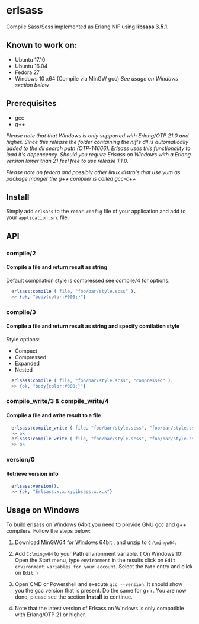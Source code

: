 # erlsass
Compile Sass/Scss implemented as Erlang NIF using **libsass 3.5.1**.

## Known to work on:
- Ubuntu 17.10
- Ubuntu 16.04
- Fedora 27
- Windows 10 x64 (Compile via MinGW gcc) *See usage on Windows section below*

## Prerequisites
- gcc
- g++

*Please note that that Windows is only supported with Erlang/OTP 21.0 and higher. Since this release the folder containing the nif's dll is automatically added to the dll search path (OTP-14666). Erlsass uses this functionality to load it's depencency. Should you require Erlsass on Windows with a Erlang version lower than 21 feel free to use release 1.1.0.*

*Please note on fedora and possibly other linux distro's that use yum as package manger the g++ compiler is called gcc-c++*

## Install
Simply add `erlsass` to the `rebar.config` file of your application and add to your `application.src` file.

## API
### compile/2
#### Compile a file and return result as string
Default compilation style is compressed see compile/4 for options.
```erlang
  erlsass:compile ( file, "foo/bar/style.scss" ).
  >> {ok, "body{color:#000;}"}
```
### compile/3
#### Compile a file and return result as string and specify comilation style
Style options:

- Compact
- Compressed
- Expanded
- Nested

```erlang
  erlsass:compile ( file, "foo/bar/style.scss", "compressed" ).
  >> {ok, "body{color:#000;}"}
````
### compile_write/3 & compile_write/4
#### Compile a file and write result to a file
```erlang
  erlsass:compile_write ( file, "foo/bar/style.scss", "foo/bar/style.css", "compressed" ).
  >> ok  
  erlsass:compile_write ( file, "foo/bar/style.scss", "foo/bar/style.css").
  >> ok  
```
### version/0
#### Retrieve version info
```erlang
  erlsass:version().
  >> {ok, "Erlsass:x.x.x;Libsass:x.x.x"} 
```

## Usage on Windows 
To build erlsass on Windows 64bit you need to provide GNU gcc and g++ compilers.
Follow the steps below:

1. Download  [MinGW64 for Windows 64bit](http://sourceforge.net/projects/mingw-w64/files/Toolchains%20targetting%20Win64/Personal%20Builds/mingw-builds/4.9.2/threads-win32/seh/x86_64-4.9.2-release-win32-seh-rt_v3-rev0.7z/download) , and unzip to `C:\mingw64`.

2. Add `C:\mingw64` to your Path environment variable. ( On Windows 10: Open the Start menu, type `environment` in the results click on `Edit environment variables for your account`. Select the `Path` entry and click on `Edit`. )

3. Open CMD or Powershell and execute `gcc --version`. It should show you the gcc version that is present. Do the same for g++. You are now done, please see the section **Install** to continue.

4. Note that the latest version of Erlsass on Windows is only compatible with Erlang/OTP 21 or higher.


